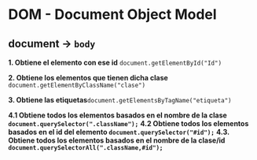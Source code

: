 # DOM - Document Object Model

## document -> `body`

**1. Obtiene el elemento con ese id** `document.getElementById("Id")`

**2. Obtiene los elementos que tienen dicha clase** `document.getElementByClassName("clase")`

**3. Obtiene las etiquetas**`document.getElementsByTagName("etiqueta")`

**4.1 Obtiene todos los elementos basados en el nombre de la clase `document.querySelector(".className");`**
**4.2 Obtiene todos los elementos basados en el id del elemento `document.querySelector("#id");`** 
**4.3. Obtiene todos los elementos basados en el nombre de la clase/id `document.querySelectorAll(".className,#id");`** 